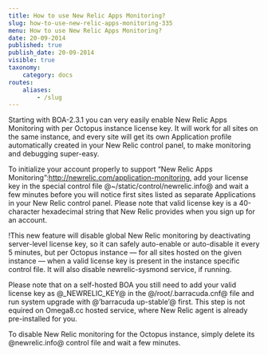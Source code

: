 ```yaml
---
title: How to use New Relic Apps Monitoring?
slug: how-to-use-new-relic-apps-monitoring-335
menu: How to use New Relic Apps Monitoring?
date: 20-09-2014
published: true
publish_date: 20-09-2014
visible: true
taxonomy:
    category: docs
routes:
    aliases:
        - /slug
---
```


Starting with BOA-2.3.1 you can very easily enable New Relic Apps Monitoring with per Octopus instance license key. It will work for all sites on the same instance, and every site will get its own Application profile automatically created in your New Relic control panel, to make monitoring and debugging super-easy.

To initialize your account properly to support  “New Relic Apps Monitoring”:http://newrelic.com/application-monitoring,  add your license key in the special control file @~/static/control/newrelic.info@ and wait a few minutes before you will notice first sites listed as separate Applications in your New Relic control panel. Please note that valid license key is a 40-character hexadecimal string that New Relic provides when you sign up for an account.

<a name="newrelic-red"></a>

!This new feature will disable global New Relic monitoring by deactivating server-level license key, so it can safely auto-enable or auto-disable it every 5 minutes, but per Octopus instance — for all sites hosted on the given instance — when a valid license key is present in the instance specific control file. It will also disable newrelic-sysmond service, if running.

Please note that on a self-hosted BOA you still need to add your valid license key as @\_NEWRELIC\_KEY@ in the @/root/.barracuda.cnf@ file and run system upgrade with @’barracuda up-stable’@ first. This step is not equired on Omega8.cc hosted service, where New Relic agent is already pre-installed for you.

To disable New Relic monitoring for the Octopus instance, simply delete its @newrelic.info@ control file and wait a few minutes.